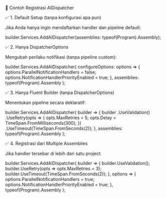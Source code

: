 ﻿📌 Contoh Registrasi AIDispatcher

✅ 1. Default Setup (tanpa konfigurasi apa pun)

Jika Anda hanya ingin mendaftarkan handler dan pipeline default:

builder.Services.AddAIDispatcher(assemblies: typeof(Program).Assembly);

✅ 2. Hanya DispatcherOptions

Mengubah perilaku notifikasi (tanpa pipeline custom):

builder.Services.AddAIDispatcher(
    configureOptions: options =>
    {
        options.ParallelNotificationHandlers = false;
        options.NotificationHandlerPriorityEnabled = true;
    },
    assemblies: typeof(Program).Assembly
);

✅ 3. Hanya Fluent Builder (tanpa DispatcherOptions)

Menentukan pipeline secara deklaratif:

builder.Services.AddAIDispatcher(
    builder =>
    {
        builder
            .UseValidation()
            .UseRetry(opts =>
            {
                opts.MaxRetries = 5;
                opts.Delay = TimeSpan.FromMilliseconds(300);
            })
            .UseTimeout(TimeSpan.FromSeconds(2));
    },
    assemblies: typeof(Program).Assembly
);

✅ 4. Registrasi dari Multiple Assemblies

Jika handler tersebar di lebih dari satu project:

builder.Services.AddAIDispatcher(
    builder =>
    {
        builder.UseValidation();
        builder.UseRetry(opts => opts.MaxRetries = 3);
        builder.UseTimeout(TimeSpan.FromSeconds(2));
    },
    options =>
    {
        options.ParallelNotificationHandlers = true;
        options.NotificationHandlerPriorityEnabled = true;
    },
    typeof(Program).Assembly
);

